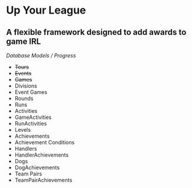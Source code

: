 # Up Your League
## A flexible framework designed to add awards to game IRL

*Database Models / Progress*
* ~~Tours~~
* ~~Events~~
* ~~Games~~
* Divisions
* Event Games
* Rounds
* Runs
* Activities
* GameActivities
* RunActivities
* Levels
* Achievements
* Achievement Conditions
* Handlers
* HandlerAchievements
* Dogs
* DogAchievements
* Team Pairs
* TeamPairAchievements